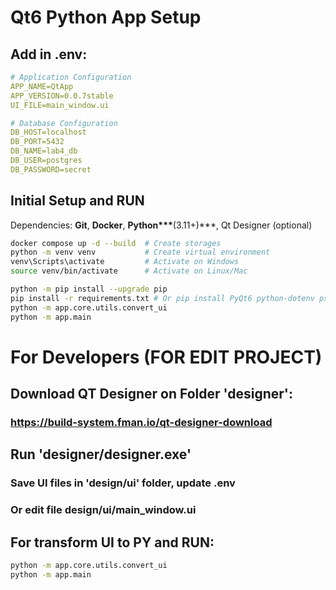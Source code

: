 # Qt6 Python App Setup

## Add in .env:

```yml
# Application Configuration
APP_NAME=QtApp
APP_VERSION=0.0.7stable
UI_FILE=main_window.ui

# Database Configuration
DB_HOST=localhost
DB_PORT=5432
DB_NAME=lab4_db
DB_USER=postgres
DB_PASSWORD=secret
```

## Initial Setup and RUN

Dependencies: **Git**, **Docker**, **Python\*\*\***(3.11+)\*\*\*, Qt Designer (optional)

```bash
docker compose up -d --build  # Create storages
python -m venv venv           # Create virtual environment
venv\Scripts\activate         # Activate on Windows
source venv/bin/activate      # Activate on Linux/Mac

python -m pip install --upgrade pip
pip install -r requirements.txt # Or pip install PyQt6 python-dotenv psycopg2-binary
python -m app.core.utils.convert_ui
python -m app.main
```

# For Developers (FOR EDIT PROJECT)

## Download QT Designer on Folder 'designer':

### https://build-system.fman.io/qt-designer-download

## Run 'designer/designer.exe'

### Save UI files in 'design/ui' folder, update .env

### Or edit file **design/ui/main_window.ui**

## For transform UI to PY and RUN:

```bash
python -m app.core.utils.convert_ui
python -m app.main
```
